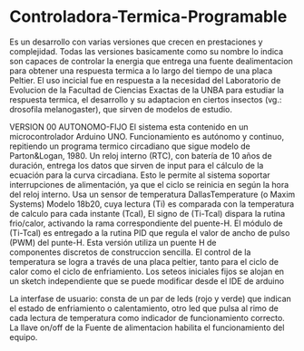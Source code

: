 # Controladora-Termica-Programable
Es un desarrollo con varias versiones  que crecen en prestaciones y complejidad.
Todas las versiones basicamente como su nombre lo indica son capaces de controlar la energia que entrega una fuente dealimentacion para obtener una respuesta termica a lo largo del tiempo de una placa Peltier.
El uso incicial fue en respuesta a la necesidad del Laboratorio de Evolucion de la Facultad de Ciencias Exactas de la UNBA para estudiar la respuesta termica, el desarrollo y su adaptacion en ciertos insectos (vg.: drosofila melanogaster),
que sirven de modelos de estudio.

VERSION 00  AUTONOMO-FIJO
El sistema esta contenido en un microcontrolador Arduino UNO.
Funcionamiento es autónomo y continuo, repitiendo un programa termico circadiano que sigue modelo de Parton&Logan, 1980.
Un reloj interno (RTC), con batería de  10 años de duración, entrega los datos que sirven de input para el cálculo de la ecuación para la curva circadiana.
Esto le permite al sistema soportar interrupciones de alimentación, ya que el ciclo se reinicia en según la hora del reloj interno.
Usa un sensor de temperatura DallasTemperature (o Maxim Systems) Modelo 18b20, cuya lectura (Ti) es comparada con la temperatura de calculo para cada instante (Tcal), 
El signo de (Ti-Tcal) dispara la rutina frio/calor, activando la rama correspondiente del puente-H. 
El módulo de (Ti-Tcal) es entregado a la rutina PID que regula el valor de ancho de pulso (PWM) del punte-H. 
Esta versión utiliza un puente H de componentes discretos de construccion sencilla.
El control de la temperatura se logra a través de una placa peltier, tanto para el ciclo de calor como el ciclo de enfriamiento.
Los seteos iniciales fijos se alojan en un sketch independiente que se puede modificar desde el IDE de arduino

La interfase de usuario:
consta de un par de leds (rojo y verde) que indican el estado de enfriamiento o calentamiento, 
otro led que pulsa al rimo de cada lectura de temperatura como indicador de funcionamiento correcto. 
La llave on/off de la Fuente de alimentacion habilita el funcionamiento del equipo.

